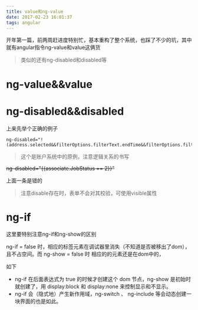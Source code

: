 ```yaml
---
title: value和ng-value
date: 2017-02-23 16:01:37
tags: angular
---
```


开年第一篇，前两周赶进度特别忙，基本重构了整个系统，也踩了不少的坑，其中就有angular指令ng-value和value这俩货
>类似的还有ng-disabled和disabled等

# ng-value&&value #

# ng-disabled&&disabled

上来先举个正确的例子

    ng-disabled="!(address.selected&&filterOptions.filterText.endTime&&filterOptions.filterText.startTime)"

>这个是账户系统中的原例，注意逻辑关系的书写

~~ng-disabled="{{associate.JobStatus == 2}}"~~

上面一条是错的

>注意disable存在时，表单不会对其校验，可使用visible属性

# ng-if #

这里要特别注意ng-if和ng-show的区别

ng-if = false 时，相应的标签元素在调试器里消失（不知道是否被移出了dom），且不占空间。而
ng-show = false 时 相应的的元素还是在dom中的，

如下
* ng-if 在后面表达式为 true 的时候才创建这个 dom 节点，ng-show 是初始时就创建了，用 display:block 和 display:none 来控制显示和不显示。
* ng-if 会（隐式地）产生新作用域，ng-switch 、 ng-include 等会动态创建一块界面的也是如此。 